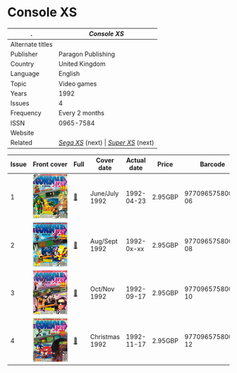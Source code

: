 # Console XS

. | _Console XS_
--- | ---
Alternate titles | 
Publisher | Paragon Publishing
Country | United Kingdom
Language | English
Topic | Video games
Years | 1992
Issues | 4
Frequency | Every 2 months
ISSN | 0965-7584
Website | 
Related | _[Sega XS](Sega%20XS.md)_ (next) &vert; _[Super XS](Super%20XS.md)_ (next)

Issue | Front&nbsp;cover | Full | Cover date | Actual date | Price | Barcode | Extras
----- | ---------------- | ---- | ---------- | ----------- | ----- | ------- | ------
1|![1](consolexs/01.png)|[🔗][1]|June/July 1992|1992-04-23|2.95GBP|9770965758001-06|
2|![2](consolexs/02.png)|[🔗][2]|Aug/Sept 1992|1992-0x-xx|2.95GBP|9770965758001-08|
3|![3](consolexs/03.png)|[🔗][3]|Oct/Nov 1992|1992-09-17|2.95GBP|9770965758001-10|
4|![4](consolexs/04.png)|[🔗][4]|Christmas 1992|1992-11-17|2.95GBP|9770965758001-12|

[1]: https://archive.org/details/console-xs-01
[2]: https://archive.org/details/console-xs-02
[3]: https://archive.org/details/console-xs-03
[4]: https://archive.org/details/console-xs-04
